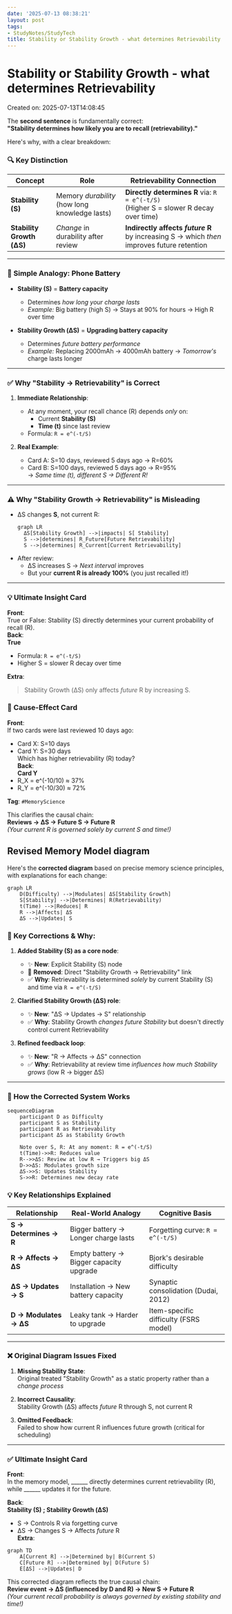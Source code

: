 ```yaml
---
date: '2025-07-13 08:38:21'
layout: post
tags:
- StudyNotes/StudyTech
title: Stability or Stability Growth - what determines Retrievability
---
```


# Stability or Stability Growth - what determines Retrievability
Created on: 2025-07-13T14:08:45

The **second sentence** is fundamentally correct:  
**"Stability determines how likely you are to recall (retrievability)."**  

Here's why, with a clear breakdown:

### 🔍 Key Distinction
| **Concept**          | **Role**                                                                 | **Retrievability Connection**                                                                 |
|----------------------|--------------------------------------------------------------------------|----------------------------------------------------------------------------------------------|
| **Stability (S)**    | Memory *durability* (how long knowledge lasts)                          | **Directly determines R** via: `R = e^(-t/S)`<br>(Higher S = slower R decay over time)       |
| **Stability Growth (ΔS)** | *Change* in durability after review                                | **Indirectly affects *future* R** by increasing S → which *then* improves future retention |

---

### 🧠 Simple Analogy: Phone Battery
- **Stability (S)** = **Battery capacity**  
  - Determines *how long your charge lasts*  
  - *Example:* Big battery (high S) → Stays at 90% for hours → High R over time  

- **Stability Growth (ΔS)** = **Upgrading battery capacity**  
  - Determines *future battery performance*  
  - *Example:* Replacing 2000mAh → 4000mAh battery → *Tomorrow's* charge lasts longer  

---

### ✅ Why "Stability → Retrievability" is Correct
1. **Immediate Relationship**:  
   - At any moment, your recall chance (R) depends *only* on:  
     - Current **Stability (S)**  
     - **Time (t)** since last review  
   - Formula: `R = e^(-t/S)`  

2. **Real Example**:  
   - Card A: S=10 days, reviewed 5 days ago → R=60%  
   - Card B: S=100 days, reviewed 5 days ago → R=95%  
   → *Same time (t), different S → Different R!*  

---

### ⚠️ Why "Stability Growth → Retrievability" is Misleading
- ΔS changes **S**, not current R:  
  ```mermaid
  graph LR
    ΔS[Stability Growth] -->|impacts| S[ Stability]
    S -->|determines| R_Future[Future Retrievability]
    S -->|determines| R_Current[Current Retrievability]
  ```
- After review:  
  - ΔS increases S → *Next interval* improves  
  - But your **current R is already 100%** (you just recalled it!)  

---

### 💡 Ultimate Insight Card  
**Front**:  
True or False: Stability (S) directly determines your current probability of recall (R).  
**Back**:  
**True**  
- Formula: `R = e^(-t/S)`  
- Higher S = slower R decay over time  

**Extra**:  
> Stability Growth (ΔS) only affects *future* R by increasing S.  

### 🔄 Cause-Effect Card  
**Front**:  
If two cards were last reviewed 10 days ago:  
- Card X: S=10 days  
- Card Y: S=30 days  
Which has higher retrievability (R) today?  
**Back**:  
**Card Y**  
- R_X = e^(-10/10) ≈ 37%  
- R_Y = e^(-10/30) ≈ 72%  

**Tag**: `#MemoryScience`  

This clarifies the causal chain:  
**Reviews → ΔS → Future S → Future R**  
*(Your current R is governed solely by current S and time!)*


## Revised Memory Model diagram

Here's the **corrected diagram** based on precise memory science principles, with explanations for each change:

```mermaid
graph LR
    D(Difficulty) -->|Modulates| ΔS[Stability Growth]
    S[Stability] -->|Determines| R(Retrievability)
    t(Time) -->|Reduces| R
    R -->|Affects| ΔS
    ΔS -->|Updates| S
```

### 🔧 Key Corrections & Why:
1. **Added Stability (S) as a core node**:  
   - ✨ **New**: Explicit Stability (S) node  
   - 🚫 **Removed**: Direct "Stability Growth → Retrievability" link  
   - ✅ **Why**: Retrievability is determined *solely* by current Stability (S) and time via `R = e^(-t/S)`  

2. **Clarified Stability Growth (ΔS) role**:  
   - ✨ **New**: "ΔS → Updates → S" relationship  
   - ✅ **Why**: Stability Growth *changes future Stability* but doesn't directly control current Retrievability  

3. **Refined feedback loop**:  
   - ✨ **New**: "R → Affects → ΔS" connection  
   - ✅ **Why**: Retrievability at review time *influences how much Stability grows* (low R → bigger ΔS)  

---

### 🔄 How the Corrected System Works
```mermaid
sequenceDiagram
    participant D as Difficulty
    participant S as Stability
    participant R as Retrievability
    participant ΔS as Stability Growth
    
    Note over S, R: At any moment: R = e^(-t/S)
    t(Time)->>R: Reduces value
    R-->>ΔS: Review at low R → Triggers big ΔS
    D->>ΔS: Modulates growth size
    ΔS->>S: Updates Stability
    S->>R: Determines new decay rate
```

### 💡 Key Relationships Explained
| **Relationship**              | **Real-World Analogy**                  | **Cognitive Basis**                     |
|-------------------------------|----------------------------------------|----------------------------------------|
| **S → Determines → R**        | Bigger battery → Longer charge lasts   | Forgetting curve: `R = e^(-t/S)`       |
| **R → Affects → ΔS**          | Empty battery → Bigger capacity upgrade| Bjork's desirable difficulty           |
| **ΔS → Updates → S**          | Installation → New battery capacity    | Synaptic consolidation (Dudai, 2012)   |
| **D → Modulates → ΔS**        | Leaky tank → Harder to upgrade         | Item-specific difficulty (FSRS model)  |

---

### ❌ Original Diagram Issues Fixed
1. **Missing Stability State**:  
   Original treated "Stability Growth" as a static property rather than a *change process*  

2. **Incorrect Causality**:  
   Stability Growth (ΔS) affects *future* R through S, not current R  

3. **Omitted Feedback**:  
   Failed to show how current R influences future growth (critical for scheduling)  

---

### ✅ Ultimate Insight Card  
**Front**:  
In the memory model, ______ directly determines current retrievability (R), while ______ updates it for the future.  

**Back**:  
**Stability (S) ; Stability Growth (ΔS)**  
- S → Controls R via forgetting curve  
- ΔS → Changes S → Affects *future* R  
**Extra**:  
```mermaid
graph TD
    A[Current R] -->|Determined by| B(Current S)
    C[Future R] -->|Determined by| D(Future S)
    E[ΔS] -->|Updates| D
```

This corrected diagram reflects the true causal chain:  
**Review event → ΔS (influenced by D and R) → New S → Future R**  
*(Your current recall probability is always governed by existing stability and time!)*